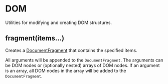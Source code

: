# DOM

Utilities for modifying and creating DOM structures.


## fragment(items...)

Creates a [DocumentFragment](https://developer.mozilla.org/en-US/docs/Web/API/DocumentFragment)
that contains the specified items.

All arguments will be appended to the `DocumentFragment`. The arguments can be
DOM nodes or (optionally nested) arrays of DOM nodes. If an argument is an
array, all DOM nodes in the array will be added to the `DocumentFragment`.
